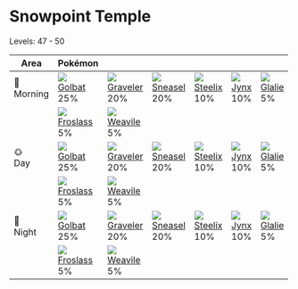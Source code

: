 # Snowpoint Temple
Levels: 47 - 50

Area         | Pokémon                         | &nbsp;                          | &nbsp;                          | &nbsp;                          | &nbsp;                          | &nbsp;                          
---          | ---                             | ---                             | ---                             | ---                             | ---                             | ---                             
🌅<br>Morning | ![][042]<br> [Golbat]<br> 25%  | ![][075]<br> [Graveler]<br> 20%| ![][215]<br> [Sneasel]<br> 20% | ![][208]<br> [Steelix]<br> 10% | ![][124]<br> [Jynx]<br> 10%    | ![][362]<br> [Glalie]<br> 5%   
&nbsp;       | ![][478]<br> [Froslass]<br> 5% | ![][461]<br> [Weavile]<br> 5%  
🌞<br>Day     | ![][042]<br> [Golbat]<br> 25%  | ![][075]<br> [Graveler]<br> 20%| ![][215]<br> [Sneasel]<br> 20% | ![][208]<br> [Steelix]<br> 10% | ![][124]<br> [Jynx]<br> 10%    | ![][362]<br> [Glalie]<br> 5%   
&nbsp;       | ![][478]<br> [Froslass]<br> 5% | ![][461]<br> [Weavile]<br> 5%  
🌙<br>Night   | ![][042]<br> [Golbat]<br> 25%  | ![][075]<br> [Graveler]<br> 20%| ![][215]<br> [Sneasel]<br> 20% | ![][208]<br> [Steelix]<br> 10% | ![][124]<br> [Jynx]<br> 10%    | ![][362]<br> [Glalie]<br> 5%   
&nbsp;       | ![][478]<br> [Froslass]<br> 5% | ![][461]<br> [Weavile]<br> 5%  


[Golbat]: ../../pokemon_changes/042/
[Graveler]: ../../pokemon_changes/075/
[Jynx]: ../../pokemon_changes/124/
[Steelix]: ../../pokemon_changes/208/
[Sneasel]: ../../pokemon_changes/215/
[Glalie]: ../../pokemon_changes/362/
[Weavile]: ../../pokemon_changes/461/
[Froslass]: ../../pokemon_changes/478/
[042]: ../img/pokemon/042.png
[075]: ../img/pokemon/075.png
[124]: ../img/pokemon/124.png
[208]: ../img/pokemon/208.png
[215]: ../img/pokemon/215.png
[362]: ../img/pokemon/362.png
[461]: ../img/pokemon/461.png
[478]: ../img/pokemon/478.png
